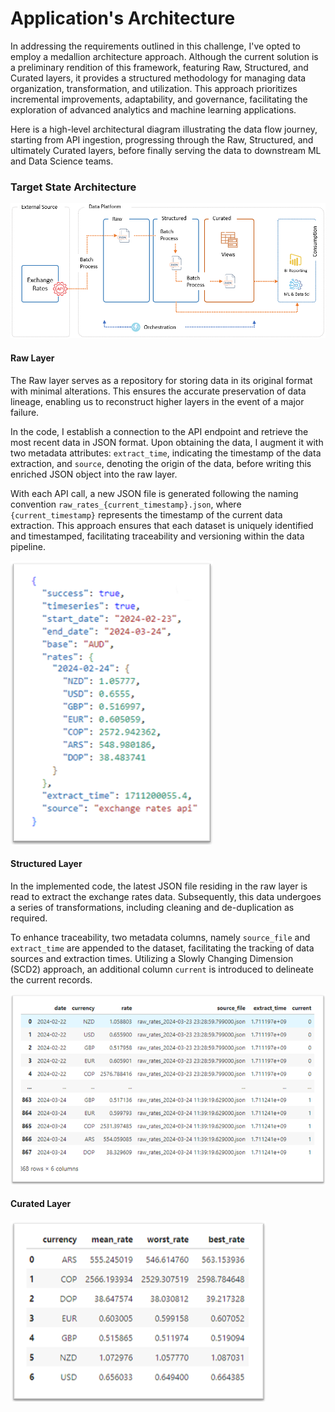 # Application's Architecture

In addressing the requirements outlined in this challenge, I've opted to employ a medallion architecture approach. Although the current solution is a preliminary rendition of this framework, featuring Raw, Structured, and Curated layers, it provides a structured methodology for managing data organization, transformation, and utilization. This approach prioritizes incremental improvements, adaptability, and governance, facilitating the exploration of advanced analytics and machine learning applications.

Here is a high-level architectural diagram illustrating the data flow journey, starting from API ingestion, progressing through the Raw, Structured, and ultimately Curated layers, before finally serving the data to downstream ML and Data Science teams.

### Target State Architecture
![Target Architecture](./img/architecture-diagram.png)

#### Raw Layer
The Raw layer serves as a repository for storing data in its original format with minimal alterations. This ensures the accurate preservation of data lineage, enabling us to reconstruct higher layers in the event of a major failure.

In the code, I establish a connection to the API endpoint and retrieve the most recent data in JSON format. Upon obtaining the data, I augment it with two metadata attributes: `extract_time`, indicating the timestamp of the data extraction, and `source`, denoting the origin of the data, before writing this enriched JSON object into the raw layer. 

With each API call, a new JSON file is generated following the naming convention `raw_rates_{current_timestamp}.json`, where `{current_timestamp}` represents the timestamp of the current data extraction. This approach ensures that each dataset is uniquely identified and timestamped, facilitating traceability and versioning within the data pipeline.

![Raw json file](./img/raw.png)


#### Structured Layer
In the implemented code, the latest JSON file residing in the raw layer is read to extract the exchange rates data. Subsequently, this data undergoes a series of transformations, including cleaning and de-duplication as required. 

To enhance traceability, two metadata columns, namely `source_file` and `extract_time` are appended to the dataset, facilitating the tracking of data sources and extraction times. Utilizing a Slowly Changing Dimension (SCD2) approach, an additional column `current` is introduced to delineate the current records.

![Structured json file](./img/structured.png)


#### Curated Layer
![Curated json file](./img/curated.png)
